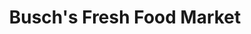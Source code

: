 ---
title: "Busch's Fresh Food Market"
url: /pinckney/buschs-fresh-food-market/
shop: Supermarkt
---